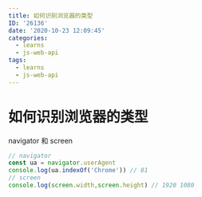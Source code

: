 ```yaml
---
title: 如何识别浏览器的类型
ID: '26136'
date: '2020-10-23 12:09:45'
categories:
  - learns
  - js-web-api
tags:
  - learns
  - js-web-api
---
```


# 如何识别浏览器的类型

navigator 和 screen

``` js 
// navigator
const ua = navigator.userAgent
console.log(ua.indexOf('Chrome')) // 81
// screen
console.log(screen.width,screen.height) // 1920 1080
```
 
 
